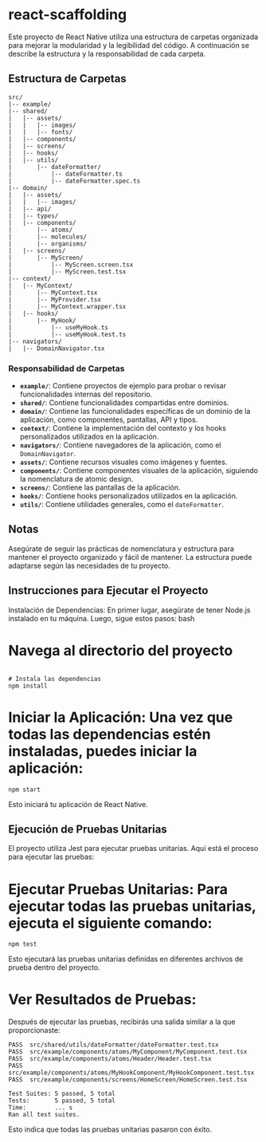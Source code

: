 # react-scaffolding

Este proyecto de React Native utiliza una estructura de carpetas organizada para mejorar la modularidad y la legibilidad del código. A continuación se describe la estructura y la responsabilidad de cada carpeta.

## Estructura de Carpetas

```plaintext
src/
|-- example/
|-- shared/
|   |-- assets/
|   |   |-- images/
|   |   |-- fonts/
|   |-- components/
|   |-- screens/
|   |-- hooks/
|   |-- utils/
|       |-- dateFormatter/
|           |-- dateFormatter.ts
|           |-- dateFormatter.spec.ts
|-- domain/
|   |-- assets/
|   |   |-- images/
|   |-- api/
|   |-- types/
|   |-- components/
|       |-- atoms/
|       |-- molecules/
|       |-- organisms/
|   |-- screens/
|       |-- MyScreen/
|           |-- MyScreen.screen.tsx
|           |-- MyScreen.test.tsx
|-- context/
|   |-- MyContext/
|       |-- MyContext.tsx
|       |-- MyProvider.tsx
|       |-- MyContext.wrapper.tsx
|   |-- hooks/
|       |-- MyHook/
|           |-- useMyHook.ts
|           |-- useMyHook.test.ts
|-- navigators/
|   |-- DomainNavigator.tsx

```
### Responsabilidad de Carpetas

- **`example/`**: Contiene proyectos de ejemplo para probar o revisar funcionalidades internas del repositorio.
- **`shared/`**: Contiene funcionalidades compartidas entre dominios.
- **`domain/`**: Contiene las funcionalidades específicas de un dominio de la aplicación, como componentes, pantallas, API y tipos.
- **`context/`**: Contiene la implementación del contexto y los hooks personalizados utilizados en la aplicación.
- **`navigators/`**: Contiene navegadores de la aplicación, como el `DomainNavigator`.
- **`assets/`**: Contiene recursos visuales como imágenes y fuentes.
- **`components/`**: Contiene componentes visuales de la aplicación, siguiendo la nomenclatura de atomic design.
- **`screens/`**: Contiene las pantallas de la aplicación.
- **`hooks/`**: Contiene hooks personalizados utilizados en la aplicación.
- **`utils/`**: Contiene utilidades generales, como el `dateFormatter`.

## Notas

Asegúrate de seguir las prácticas de nomenclatura y estructura para mantener el proyecto organizado y fácil de mantener.
La estructura puede adaptarse según las necesidades de tu proyecto.


## Instrucciones para Ejecutar el Proyecto

Instalación de Dependencias: En primer lugar, asegúrate de tener Node.js instalado en tu máquina. Luego, sigue estos pasos:
bash

# Navega al directorio del proyecto
```cd nombre-de-tu-proyecto

# Instala las dependencias
npm install
```
# Iniciar la Aplicación: Una vez que todas las dependencias estén instaladas, puedes iniciar la aplicación:
``` npm start ```

Esto iniciará tu aplicación de React Native.

## Ejecución de Pruebas Unitarias

El proyecto utiliza Jest para ejecutar pruebas unitarias. Aquí está el proceso para ejecutar las pruebas:

# Ejecutar Pruebas Unitarias: Para ejecutar todas las pruebas unitarias, ejecuta el siguiente comando:
``` npm test ```

Esto ejecutará las pruebas unitarias definidas en diferentes archivos de prueba dentro del proyecto.
# Ver Resultados de Pruebas: 

Después de ejecutar las pruebas, recibirás una salida similar a la que proporcionaste:
```
PASS  src/shared/utils/dateFormatter/dateFormatter.test.tsx
PASS  src/example/components/atoms/MyComponent/MyComponent.test.tsx
PASS  src/example/components/atoms/Header/Header.test.tsx
PASS  src/example/components/atoms/MyHookComponent/MyHookComponent.test.tsx
PASS  src/example/components/screens/HomeScreen/HomeScreen.test.tsx

Test Suites: 5 passed, 5 total
Tests:       5 passed, 5 total
Time:        ... s
Ran all test suites.
```

Esto indica que todas las pruebas unitarias pasaron con éxito.


